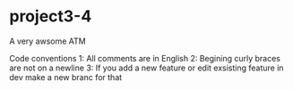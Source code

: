 # project3-4
A very awsome ATM

Code conventions
1: All comments are in English
2: Begining curly braces are not on a newline
3: If you add a new feature or edit exsisting feature in dev make a new branc for that
